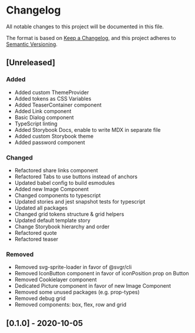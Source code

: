 # Changelog

All notable changes to this project will be documented in this file.

The format is based on [Keep a Changelog](https://keepachangelog.com/en/1.0.0/),
and this project adheres to [Semantic Versioning](https://semver.org/spec/v2.0.0.html).

## [Unreleased]

### Added

- Added custom ThemeProvider
- Added tokens as CSS Variables
- Added TeaserContainer component
- Added Link component
- Basic Dialog component
- TypeScript linting
- Added Storybook Docs, enable to write MDX in separate file
- Added custom Storybook theme
- Added password component

### Changed

- Refactored share links component
- Refactored Tabs to use buttons instead of anchors
- Updated babel config to build esmodules
- Added new Image Component
- Changed components to typescript
- Updated stories and jest snapshot tests for typescript
- Updated all packages
- Changed grid tokens structure & grid helpers
- Updated default template story
- Change Storybook hierarchy and order
- Refactored quote
- Refactored teaser

### Removed

- Removed svg-sprite-loader in favor of @svgr/cli
- Removed IconButton component in favor of iconPosition prop on Button
- Removed Cookielayer component
- Dedicated Picture component in favor of new Image Component
- Removed some unused packages (e.g. prop-types)
- Removed debug grid
- Removed components: box, flex, row and grid

## [0.1.0] - 2020-10-05
